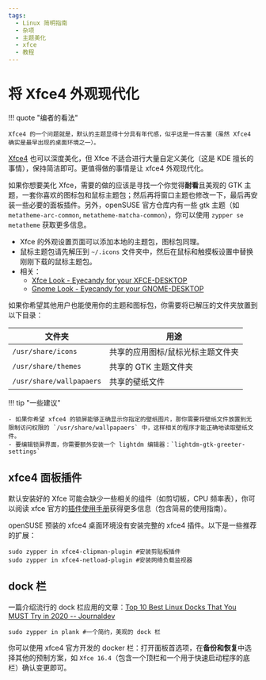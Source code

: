 ```yaml
---
tags:
  - Linux 简明指南
  - 杂项
  - 主题美化
  - xfce
  - 教程
---
```


# 将 Xfce4 外观现代化

!!! quote "编者的看法"

    Xfce4 的一个问题就是，默认的主题显得十分具有年代感，似乎这是一件古董（虽然 Xfce4 确实是最早出现的桌面环境之一）。

[Xfce4](https://xfce.org/) 也可以深度美化，但 Xfce 不适合进行大量自定义美化（这是 KDE 擅长的事情），保持简洁即可。更值得做的事情是让 xfce4 外观现代化。

如果你想要美化 Xfce，需要的做的应该是寻找一个你觉得**耐看**且美观的 GTK 主题，一套你喜欢的图标包和鼠标主题包；然后再将窗口主题也修改一下，最后再安装一些必要的面板插件。另外，openSUSE 官方仓库内有一些 gtk 主题（如 `metatheme-arc-common`, `metatheme-matcha-common`），你可以使用 `zypper se metatheme` 获取更多信息。

- Xfce 的外观设置页面可以添加本地的主题包，图标包同理。
- 鼠标主题包请先解压到 `~/.icons` 文件夹中，然后在鼠标和触摸板设置中替换刚刚下载的鼠标主题包。
- 相关：  
    - [Xfce Look - Eyecandy for your XFCE-DESKTOP](https://www.xfce-look.org/)
    - [Gnome Look - Eyecandy for your GNOME-DESKTOP](https://www.gnome-look.org/)

如果你希望其他用户也能使用你的主题和图标包，你需要将已解压的文件夹放置到以下目录：

|文件夹|用途|
|---|----|
|`/usr/share/icons`|共享的应用图标/鼠标光标主题文件夹|
|`/usr/share/themes`|共享的 GTK 主题文件夹|
|`/usr/share/wallpapaers`|共享的壁纸文件|
 
!!! tip "一些建议"

    - 如果你希望 xfce4 的锁屏能够正确显示你指定的壁纸图片，那你需要将壁纸文件放置到无限制访问权限的 `/usr/share/wallpapaers` 中，这样相关的程序才能正确地读取壁纸文件。  
    - 要编辑锁屏界面，你需要额外安装一个 lightdm 编辑器：`lightdm-gtk-greeter-settings`

## xfce4 面板插件

默认安装好的 Xfce 可能会缺少一些相关的组件（如剪切板，CPU 频率表），你可以阅读 xfce 官方的[插件使用手册](https://docs.xfce.org/panel-plugins/start)获得更多信息（包含简易的使用指南）。

openSUSE 预装的 xfce4 桌面环境没有安装完整的 xfce4 插件。以下是一些推荐的扩展：

```
sudo zypper in xfce4-clipman-plugin #安装剪贴板插件
sudo zypper in xfce4-netload-plugin #安装网络负载监视器
```

## dock 栏

一篇介绍流行的 dock 栏应用的文章：[Top 10 Best Linux Docks That You MUST Try in 2020 -- Journaldev](https://www.journaldev.com/36769/top-best-linux-docks-2020)

```
sudo zypper in plank #一个简约，美观的 dock 栏
```

你可以使用 xfce4 官方开发的 docker 栏：打开面板首选项，在**备份和恢复**中选择其他的预制方案，如 `Xfce 16.4`（包含一个顶栏和一个用于快速启动程序的底栏）确认变更即可。